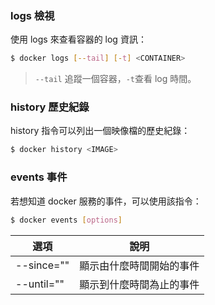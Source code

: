 ### logs 檢視
使用 logs 來查看容器的 log 資訊：
```sh
$ docker logs [--tail] [-t] <CONTAINER>
```
> ```--tail``` 追蹤一個容器，```-t```查看 log 時間。

### history 歷史紀錄
history 指令可以列出一個映像檔的歷史紀錄：
```sh
$ docker history <IMAGE>
```

### events 事件
若想知道 docker 服務的事件，可以使用該指令：
```sh
$ docker events [options]
```

| 選項 | 說明 |
|------------|------|
| --since="" | 顯示由什麼時間開始的事件 |
| --until="" | 顯示到什麼時間為止的事件 |
